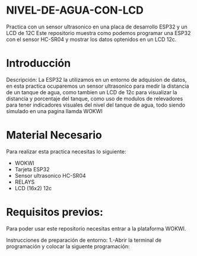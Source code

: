 # NIVEL-DE-AGUA-CON-LCD

Practica con un sensor ultrasonico en una placa de desarrollo ESP32 y un LCD de 12C
Este repositorio muestra como podemos programar una ESP32 con el sensor HC-SR04 y mostrar los datos optenidos en un LCD 12c.

# Introducción
Descripción: La ESP32 la utilizamos en un entorno de adquision de datos, en esta practica ocuparemos un sensor ultrasonico para medir la distancia de un tanque de agua, como tambien un LCD de 12c para visualizar la distancia y porcentaje del tanque, como uso de modulos de relevadores para tener indicadores visuales del nivel del tanque de agua, todo siendo simulado en una pagina llamda WOKWI

# Material Necesario
Para realizar esta practica necesitas lo siguiente:

- WOKWI
- Tarjeta ESP32
- Sensor ultrasonico HC-SR04
- RELAYS
- LCD (16x2) 12c

# Requisitos previos:
Para poder usar este repositorio necesitas entrar a la plataforma WOKWI.

Instrucciones de preparación de entorno:
1.-Abrir la terminal de programación y colocar la siguente programación:

